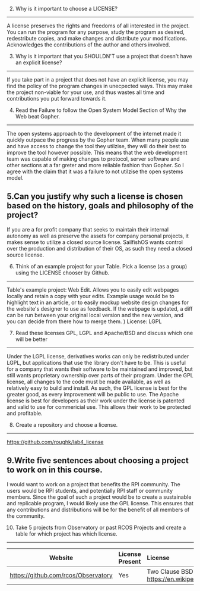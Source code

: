 2. Why is it important to choose a LICENSE?
---
A license preserves the rights and freedoms of all interested in the project. 
You can run the program for any purpose, study the program as desired,
redestribute copies, and make changes and distribute your modifications.
Acknowledges the contributions of the author and others involved.


3. Why is it important that you SHOULDN'T use a project that doesn't have an explicit license?
---
If you take part in a project that does not have an explicit license,
you may find the policy of the program changes in unecpected ways. This
may make the project non-viable for your use, and thus wastes all time 
and contributions you put forward towards it.


4. Read the Failure to follow the Open System Model Section of Why the Web beat Gopher.
---
The open systems approach to the development of the internet made it quickly outpace
the progress by the Gopher team. When many people use and have access to change the 
tool they utilzise, they will do their best to improve the tool however possible.
This means that the web development team was capable of making changes to protocol,
server software and other sections at a far greter and more reliable fashion than Gopher.
So I agree with the claim that it was a failure to not utilzise the open systems model.


5.Can you justify why such a license is chosen based on the history, goals and philosophy of the project? 
---
If you are a for profit company that seeks to maintain their internal autonomy as well as preserve
the assets for company personal projects, it makes sense to utilize a closed source license. SailfishOS
wants control over the production and distribution of their OS, as such they need a closed source license.


6. Think of an example project for your Table. Pick a license (as a group) using the LICENSE chooser by Github.
---
Table's example project: 
Web Edit. Allows you to easily edit webpages locally and retain a copy with your edits. Example usage would 
be to highlight text in an article, or to easily mockup website design changes for the website's designer to 
use as feedback. If the webpage is updated, a diff can be run between your original local version and the new
version, and you can decide from there how to merge them. )
License:
LGPL


7. Read these licenses GPL, LGPL and Apache/BSD and discuss which one will be better
---
Under the LGPL license, derivatives works can only be redistributed under LGPL, but applications that use the
library don't have to be. This is useful for a company that wants their software to be maintained and improved,
but still wants proprietary ownership over parts of their program. Under the GPL license, all changes to the
code must be made available, as well as relatively easy to build and install. As such, the GPL license is best
for the greater good, as every improvement will be public to use. The Apache license is best for developers as
their work under the license is patented and valid to use for commericial use. This allows their work to be
protected and profitable.


8. Create a repository and choose a license.
---
https://github.com/roughk/lab4_license


9.Write five sentences about choosing a project to work on in this course.
---
I would want to work on a project that benefits the RPI community. The users would be
RPI students, and potentially RPI staff or community members. Since the goal of such
a project would be to create a sustainable and replicable program, I would likely use 
the GPL license. This ensures that any contributions and distributions will be for the 
benefit of all members of the community.


10. Take 5 projects from Observatory or past RCOS Projects and create a table for which project has which license.
---

Website | License Present | License
---------|:----------|:-------
https://github.com/rcos/Observatory | Yes | Two Clause BSD License https://en.wikipedia.org/wiki/ISC_license

























